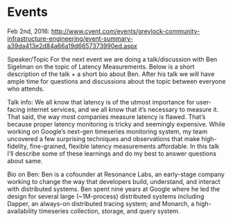 # Events
Feb 2nd, 2016: http://www.cvent.com/events/greylock-community-infrastructure-engineering/event-summary-a39da413e2d84a66a19d6657373990ed.aspx

Speaker/Topic
For the next event we are doing a talk/discussion with Ben Sigelman on the topic of Latency Measurements. Below is a short description of the talk + a short bio about Ben. After his talk we will have ample time for questions and discussions about the topic between everyone who attends.
 
Talk info:
We all know that latency is of the utmost importance for user-facing internet services, and we all know that it’s necessary to measure it. That said, the way most companies measure latency is flawed. That’s because proper latency monitoring is tricky and seemingly expensive. While working on Google’s next-gen timeseries monitoring system, my team uncovered a few surprising techniques and observations that make high-fidelity, fine-grained, flexible latency measurements affordable. In this talk I’ll describe some of these learnings and do my best to answer questions about same.
 
Bio on Ben:
Ben is a cofounder at Resonance Labs, an early-stage company working to change the way that developers build, understand, and interact with distributed systems. Ben spent nine years at Google where he led the design for several large (~1M-process) distributed systems including Dapper, an always-on distributed tracing system; and Monarch, a high-availability timeseries collection, storage, and query system.
